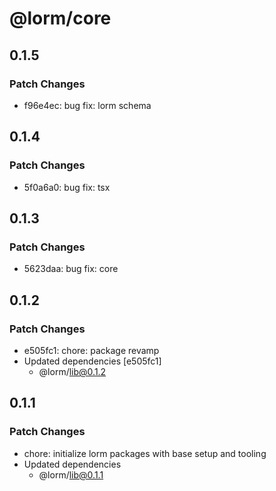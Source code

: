 # @lorm/core

## 0.1.5

### Patch Changes

- f96e4ec: bug fix: lorm schema

## 0.1.4

### Patch Changes

- 5f0a6a0: bug fix: tsx

## 0.1.3

### Patch Changes

- 5623daa: bug fix: core

## 0.1.2

### Patch Changes

- e505fc1: chore: package revamp
- Updated dependencies [e505fc1]
  - @lorm/lib@0.1.2

## 0.1.1

### Patch Changes

- chore: initialize lorm packages with base setup and tooling
- Updated dependencies
  - @lorm/lib@0.1.1
